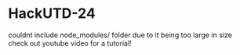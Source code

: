 # HackUTD-24

couldnt include node_modules/ folder due to it being too large in size\
check out youtube video for a tutorial!

